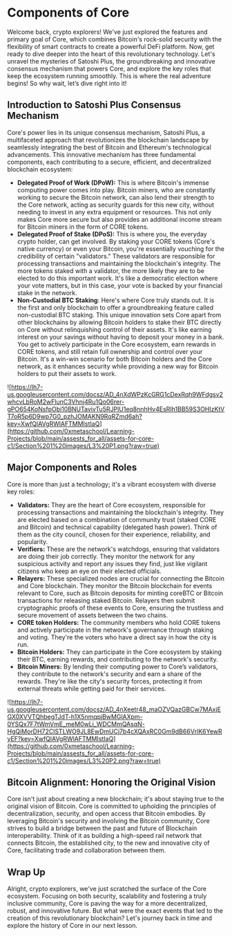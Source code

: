 # Components of Core

Welcome back, crypto explorers! We've just explored the features and primary goal of Core, which combines Bitcoin's rock-solid security with the flexibility of smart contracts to create a powerful DeFi platform. Now, get ready to dive deeper into the heart of this revolutionary technology. Let's unravel the mysteries of Satoshi Plus, the groundbreaking and innovative consensus mechanism that powers Core, and explore the key roles that keep the ecosystem running smoothly. This is where the real adventure begins! So why wait, let’s dive right into it!

## Introduction to Satoshi Plus Consensus Mechanism

Core's power lies in its unique consensus mechanism, Satoshi Plus, a multifaceted approach that revolutionizes the blockchain landscape by seamlessly integrating the best of Bitcoin and Ethereum's technological advancements. This innovative mechanism has three fundamental components, each contributing to a secure, efficient, and decentralized blockchain ecosystem:

- **Delegated Proof of Work (DPoW):** This is where Bitcoin's immense computing power comes into play. Bitcoin miners, who are constantly working to secure the Bitcoin network, can also lend their strength to the Core network, acting as security guards for this new city, without needing to invest in any extra equipment or resources. This not only makes Core more secure but also provides an additional income stream for Bitcoin miners in the form of CORE tokens.
- **Delegated Proof of Stake (DPoS):** This is where you, the everyday crypto holder, can get involved. By staking your CORE tokens (Core's native currency) or even your Bitcoin, you're essentially vouching for the credibility of certain "validators." These validators are responsible for processing transactions and maintaining the blockchain's integrity. The more tokens staked with a validator, the more likely they are to be elected to do this important work. It's like a democratic election where your vote matters, but in this case, your vote is backed by your financial stake in the network.
- **Non-Custodial BTC Staking**: Here's where Core truly stands out. It is the first and only blockchain to offer a groundbreaking feature called non-custodial BTC staking. This unique innovation sets Core apart from other blockchains by allowing Bitcoin holders to stake their BTC directly on Core without relinquishing control of their assets. It's like earning interest on your savings without having to deposit your money in a bank. You get to actively participate in the Core ecosystem, earn rewards in CORE tokens, and still retain full ownership and control over your Bitcoin. It's a win-win scenario for both Bitcoin holders and the Core network, as it enhances security while providing a new way for Bitcoin holders to put their assets to work.

![https://lh7-us.googleusercontent.com/docsz/AD_4nXdWPzKcGRG1cDexRqh9WFdgsv2whcvLbRoM2wFlunC3Vhnj4Ru1Qo06rer-gPO654KoNsfpObi10BNUTavivTu5RJPlU1eq8nnhHv4EsRIh1BB59S3OHIzKtVT7oR5p6D9wp7G0_pzhJOMAKN9RqRZmd6ah?key=XwfQlAVgRWlAFTMMIstIaQ](https://github.com/0xmetaschool/Learning-Projects/blob/main/assests_for_all/assets-for-core-c1/Section%201%20images/L3%20P1.png?raw=true)

## Major Components and Roles

Core is more than just a technology; it's a vibrant ecosystem with diverse key roles:

- **Validators:** They are the heart of Core ecosystem, responsible for processing transactions and maintaining the blockchain's integrity. They are elected based on a combination of community trust (staked CORE and Bitcoin) and technical capability (delegated hash power). Think of them as the city council, chosen for their experience, reliability, and popularity.
- **Verifiers:** These are the network's watchdogs, ensuring that validators are doing their job correctly. They monitor the network for any suspicious activity and report any issues they find, just like vigilant citizens who keep an eye on their elected officials.
- **Relayers:** These specialized nodes are crucial for connecting the Bitcoin and Core blockchain. They monitor the Bitcoin blockchain for events relevant to Core, such as Bitcoin deposits for minting coreBTC or Bitcoin transactions for releasing staked Bitcoin. Relayers then submit cryptographic proofs of these events to Core, ensuring the trustless and secure movement of assets between the two chains.
- **CORE token Holders:** The community members who hold CORE tokens and actively participate in the network's governance through staking and voting. They're the voters who have a direct say in how the city is run.
- **Bitcoin Holders:** They can participate in the Core ecosystem by staking their BTC, earning rewards, and contributing to the network's security.
- **Bitcoin Miners:** By lending their computing power to Core’s validators, they contribute to the network's security and earn a share of the rewards. They're like the city's security forces, protecting it from external threats while getting paid for their services.

![https://lh7-us.googleusercontent.com/docsz/AD_4nXeetr48_maOZVQazGBCw7MAxjEGX0XVVTQhbegTJdT-h1X5nmqpjBwMGlAXpm-0YSQx7F7tWmVmE_meM0wLi_WDCMmQAsqN-HgQiMorDH72ClSTLWO9JL8EwDmUCj7b4cXQAxRC0Gm9dB66VrlK6YewRyEF?key=XwfQlAVgRWlAFTMMIstIaQ](https://github.com/0xmetaschool/Learning-Projects/blob/main/assests_for_all/assets-for-core-c1/Section%201%20images/L3%20P2.png?raw=true)

## Bitcoin Alignment: Honoring the Original Vision

Core isn't just about creating a new blockchain; it's about staying true to the original vision of Bitcoin. Core is committed to upholding the principles of decentralization, security, and open access that Bitcoin embodies. By leveraging Bitcoin's security and involving the Bitcoin community, Core strives to build a bridge between the past and future of Blockchain interoperability. Think of it as building a high-speed rail network that connects Bitcoin, the established city, to the new and innovative city of Core, facilitating trade and collaboration between them.

## Wrap Up

Alright, crypto explorers, we've just scratched the surface of the Core ecosystem. Focusing on both security, scalability and fostering a truly inclusive community, Core is paving the way for a more decentralized, robust, and innovative future. But what were the exact events that led to the creation of this revolutionary blockchain? Let's journey back in time and explore the history of Core in our next lesson.
